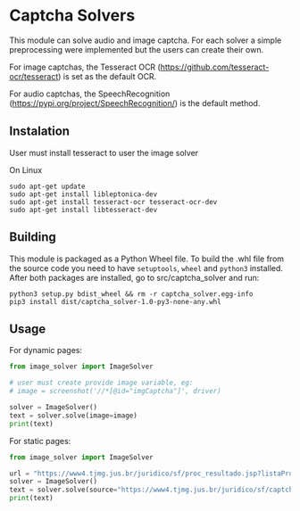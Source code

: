 # Captcha Solvers

This module can solve audio and image captcha.
For each solver a simple preprocessing were implemented but the users can create their own.

For image captchas, the Tesseract OCR (https://github.com/tesseract-ocr/tesseract) is set as the default OCR.

For audio captchas, the SpeechRecognition (https://pypi.org/project/SpeechRecognition/) is the default method.

## Instalation

User must install tesseract to user the image solver

On Linux
```
sudo apt-get update
sudo apt-get install libleptonica-dev
sudo apt-get install tesseract-ocr tesseract-ocr-dev
sudo apt-get install libtesseract-dev
```

## Building

This module is packaged as a Python Wheel file. To build the .whl file from the
source code you need to have `setuptools`, `wheel` and `python3` installed. After both
packages are installed, go to src/captcha_solver and run:

```
python3 setup.py bdist_wheel && rm -r captcha_solver.egg-info
pip3 install dist/captcha_solver-1.0-py3-none-any.whl
```

## Usage

For dynamic pages:
```python
from image_solver import ImageSolver

# user must create provide image variable, eg:
# image = screenshot('//*[@id="imgCaptcha"]', driver)

solver = ImageSolver()
text = solver.solve(image=image)
print(text)
```

For static pages:
```python
from image_solver import ImageSolver

url = "https://www4.tjmg.jus.br/juridico/sf/proc_resultado.jsp?listaProcessos=00000001&comrCodigo=24&numero=1"
solver = ImageSolver()
text = solver.solve(source="https://www4.tjmg.jus.br/juridico/sf/captcha.svl?0.9921973389121602")
print(text)
```